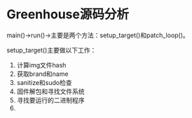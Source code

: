 # Greenhouse源码分析

main()->run()->主要是两个方法：setup_target()和patch_loop()。

setup_target()主要做以下工作：

1. 计算img文件hash
2. 获取brand和name
3. sanitize和sudo检查
4. 固件解包和寻找文件系统
5. 寻找要运行的二进制程序
6. 





